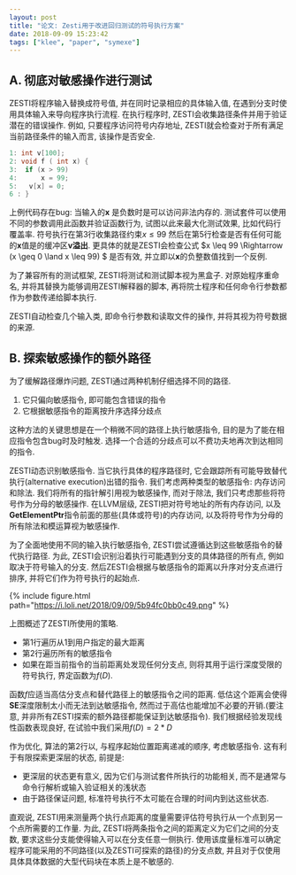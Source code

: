 ```yaml
---
layout: post
title: "论文: Zesti用于改进回归测试的符号执行方案"
date: 2018-09-09 15:23:42
tags: ["klee", "paper", "symexe"]
---
```


## A. 彻底对敏感操作进行测试

ZESTI将程序输入替换成符号值, 并在同时记录相应的具体输入值, 在遇到分支时使用具体输入来导向程序执行流程. 在执行程序时, ZESTI会收集路径条件并用于验证潜在的错误操作. 例如, 只要程序访问符号内存地址, ZESTI就会检查对于所有满足当前路径条件的输入而言, 该操作是否安全. 

```c
1: int v[100];
2: void f ( int x) {
3: 	if (x > 99)
4: 		x = 99;
5:	 v[x] = 0;
6 : }
```

上例代码存在bug: 当输入的**x** 是负数时是可以访问非法内存的. 测试套件可以使用不同的参数调用此函数并验证函数行为, 试图以此来最大化测试效果, 比如代码行覆盖率. 符号执行在第3行收集路径约束$x \leq 99$ 然后在第5行检查是否有任何可能的**x**值是的缓冲区**v溢出**. 更具体的就是ZESTI会检查公式   $x \leq 99 \Rightarrow (x \geq 0  \land x \leq 99)  $ 是否有效, 并立即以**x**的负整数值找到一个反例. 

为了兼容所有的测试框架, ZESTI将测试和测试脚本视为黑盒子. 对原始程序重命名, 并将其替换为能够调用ZESTI解释器的脚本, 再将院士程序和任何命令行参数都作为参数传递给脚本执行. 

ZESTI自动检查几个输入类, 即命令行参数和读取文件的操作, 并将其视为符号数据的来源. 

## B. 探索敏感操作的额外路径

为了缓解路径爆炸问题, ZESTI通过两种机制仔细选择不同的路径. 

1. 它只偏向敏感指令, 即可能包含错误的指令
2. 它根据敏感指令的距离按升序选择分歧点

这种方法的关键思想是在一个稍微不同的路径上执行敏感指令, 目的是为了能在相应指令包含bug时及时触发. 选择一个合适的分歧点可以不费功夫地再次到达相同的指令. 

ZESTI动态识别敏感指令. 当它执行具体的程序路径时, 它会跟踪所有可能导致替代执行(alternative execution)出错的指令. 我们考虑两种类型的敏感指令: 内存访问和除法. 我们将所有的指针解引用视为敏感操作, 而对于除法, 我们只考虑那些将符号作为分母的敏感操作. 在LLVM层级, ZESTI把对符号地址的所有内存访问, 以及**GetElementPtr**指令前面的那些(具体或符号)的内存访问, 以及将符号作为分母的所有除法和模运算视为敏感操作. 

为了全面地使用不同的输入执行敏感指令, ZESTI尝试遵循达到这些敏感指令的替代执行路径. 为此, ZESTI会识别沿着执行可能遇到分支的具体路径的所有点, 例如取决于符号输入的分支. 然后ZESTI会根据与敏感指令的距离以升序对分支点进行排序, 并将它们作为符号执行的起始点. 

{% include figure.html path="https://i.loli.net/2018/09/09/5b94fc0bb0c49.png" %}

上图概述了ZESTI所使用的策略. 

- 第1行遍历从1到用户指定的最大距离
- 第2行遍历所有的敏感指令
- 如果在距当前指令的当前距离处发现任何分支点, 则将其用于运行深度受限的符号执行, 界定函数为$f(D)$. 

函数$f$应适当高估分支点和替代路径上的敏感指令之间的距离. 低估这个距离会使得**SE**深度限制太小而无法到达敏感指令, 然而过于高估也能增加不必要的开销.(要注意, 并非所有ZESTI探索的额外路径都能保证到达敏感指令). 我们根据经验发现线性函数表现良好, 在试验中我们采用$f(D) = 2 *D$

作为优化, 算法的第2行以, 与程序起始位置距离递减的顺序, 考虑敏感指令. 这有利于有限探索更深层的状态, 前提是:

- 更深层的状态更有意义, 因为它们与测试套件所执行的功能相关, 而不是通常与命令行解析或输入验证相关的浅状态
- 由于路径保证问题, 标准符号执行不太可能在合理的时间内到达这些状态. 

直观说, ZESTI用来测量两个执行点距离的度量需要评估符号执行从一个点到另一个点所需要的工作量. 为此, ZESTI将两条指令之间的距离定义为它们之间的分支数, 要求这些分支能使得输入可以在分支任意一侧执行. 使用该度量标准可以确定程序可能采用的不同路径(以及ZESTI可探索的路径)的分支点数, 并且对于仅使用具体具体数据的大型代码块在本质上是不敏感的. 
